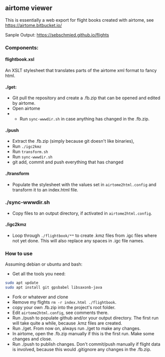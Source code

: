 ## airtome viewer

This is essentially a web export for flight books created with airtome, see https://airtome.bitbucket.io/

Sanple Output: https://sebschmied.github.io/flights

### Components:

#### flightbook.xsl
An XSLT stylesheet that translates parts of the airtome xml format to fancy html.

#### ./get: 
* Git pull the repository and create a .fb.zip that can be opened and edited by airtome.
* Open airtome
* * Run ``sync-wwwdir.sh`` in case anything has changed in the .fb.zip.

#### ./push
* Extract the .fb.zip (simply because git doesn't like binaries), 
* Run ``./igc2kmz``
* Run ``transform.sh``
* Run ``sync-wwwdir.sh``
* git add, commit and push everything that has changed

#### ./transform
* Populate the stylesheet with the values set in ``airtome2html.config`` and transform it to an index.html file.

### ./sync-wwwdir.sh
* Copy files to an output directory, if activated in ``airtome2html.config``. 

#### ./igc2kmz
*  Loop through ``./flightbook/**`` to create .kmz files from .igc files where not yet done. This will also replace any spaces in .igc file names.

### How to use
Assuming debian or ubuntu and bash:

* Get all the tools you need:
```bash
sudo apt update
sudo apt install git gpsbabel libsaxonb-java
```
* Fork or whatever and clone
* Remove my flights ``rm -r index.html ./flightbook``.
* copy your own .fb.zip into the project's root folder.
* Edit ``airtome2html.config``, see comments there.
* Run ./push to populate github and/or your output directory. The first run will take quite a while, because .kmz files are created.
* Run ./get. From now on, always run ./get to make any changes.
* In airtome, open the .fb.zip manually if this is the first run. Make some changes and close.
* Run ./push to publish changes. Don't commit/push manually if flight data is involved, because this would .gitignore any changes in the .fb.zip.

